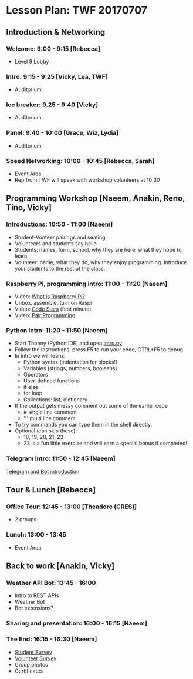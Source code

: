 # Lesson Plan: TWF 20170707

## Introduction & Networking

### Welcome: 9:00 - 9:15 [Rebecca]

* Level 9 Lobby

### Intro: 9:15 - 9:25 [Vicky, Lea, TWF]

* Auditorium

### Ice breaker: 9.25 - 9:40 [Vicky]

* Auditorium

### Panel: 9.40 - 10:00 [Grace, Wiz, Lydia]

* Auditorium

### Speed Networking: 10:00 - 10:45 [Rebecca, Sarah]

* Event Area
* Rep from TWF will speak with workshop volunteers at 10:30

## Programming Workshop [Naeem, Anakin, Reno, Tino, Vicky]

### Introductions: 10:50 - 11:00 [Naeem]

* Student-Vonteer pairings and seating.
* Volunteers and students say hello.
* Students: names, form, school, why they are here, what they hope to learn.
* Vounteer: name, what they do, why they enjoy programming. Introduce your students to the rest of the class.

### Raspberry Pi, programming intro: 11:00 - 11:20 [Naeem]

* Video: [What is Raspberry Pi?](https://www.youtube.com/watch?v=uXUjwk2-qx4)
* Unbox, assemble, turn on Raspi
* Video: [Code Stars](https://www.youtube.com/watch?v=dU1xS07N-FA) (first minute)
* Video: [Pair Programming](https://www.youtube.com/watch?v=vgkahOzFH2Q)

### Python intro: 11:20 - 11:50 [Naeem]

* Start Thonny (Python IDE) and open [intro.py](intro.py)
* Follow the instructions, press F5 to run your code, CTRL+F5 to debug
* In intro we will learn:
  * Python syntax (indentation for blocks!)
  * Variables (strings, numbers, booleans)
  * Operators
  * User-defined functions
  * if else
  * for loop
  * Collections: list, dictionary
* If the output gets messy comment out some of the earlier code
  * \# single line comment
  * ''' multi line comment
* To try commands you can type them in the shell directly.
* Optional (can skip these):
  * 18, 19, 20, 21, 23
  * 23 is a fun little exercise and will earn a special bonus if completed!

### Telegram Intro: 11:50 - 12:45 [Naeem]

[Telegram and Bot introduction](BOT_INTRO.md)

## Tour & Lunch [Rebecca]

### Office Tour: 12:45 - 13:00 [Theadore (CRES)]

* 2 groups

### Lunch: 13:00 - 13:45 

* Event Area

## Back to work [Anakin, Vicky]

### Weather API Bot: 13:45 - 16:00

* Intro to REST APIs
* Weather Bot
* Bot extensions?

### Sharing and presentation: 16:00 - 16:15 [Naeem]

### The End: 16:15 - 16:30 [Naeem]

* [Student Survey](https://goo.gl/forms/NoldzzeR92vCXG5G3)
* [Volunteer Survey](https://goo.gl/forms/vfZRlytLRS3HbZLh1)
* Group photos
* Certificates

